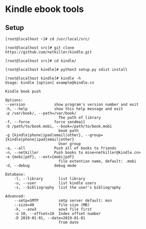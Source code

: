 # Kindle ebook tools

## Setup

    [root@localhost ~]# cd /usr/local/src/

    [root@localhost src]# git clone https://github.com/netkiller/kindle.git

    [root@localhost src]# cd kindle/

    [root@localhost kindle]# python3 setup.py sdist install 

    [root@localhost kindle]# kindle -h
    Usage: kindle [option] example@kindle.cn

    Kindle book push

    Options:
    --version             show program's version number and exit
    -h, --help            show this help message and exit
    -p /var/book/, --path=/var/book/
                            The path of library
    -f, --force           force sendmail
    -b /path/to/book.mobi, --book=/path/to/book.mobi
                            book path
    -g {kindle|phone|ipad|email|other}, --group={kindle|phone|ipad|email|other}
                            User group
    -a, --all             Push all of books to friends
    -n, --netkiller       Push books to mine<netkiller@kindle.cn>
    -e {mobi|pdf}, --ext={mobi|pdf}
                            file extention name, default: .mobi
    -d, --debug           debug mode

    Database:
        -l, --library       list library
        -u, --user          list kindle users
        -s, --bibliography  list the user's bibliography

    Advanced:
        --smtp=SMTP         smtp server default: msn
        --size=40           file size (MB)
        -k, --azw3          azw3 file first
        -o 10, --offset=10  Index offset number
        -D 2019-01-01, --date=2019-01-01
                            from date
